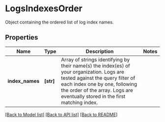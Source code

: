 # LogsIndexesOrder

Object containing the ordered list of log index names.

## Properties

| Name            | Type      | Description                                                                                                                                                                                                                                    | Notes |
| --------------- | --------- | ---------------------------------------------------------------------------------------------------------------------------------------------------------------------------------------------------------------------------------------------- | ----- |
| **index_names** | **[str]** | Array of strings identifying by their name(s) the index(es) of your organization. Logs are tested against the query filter of each index one by one, following the order of the array. Logs are eventually stored in the first matching index. |

[[Back to Model list]](README.md#documentation-for-models) [[Back to API list]](README.md#documentation-for-api-endpoints) [[Back to README]](README.md)
